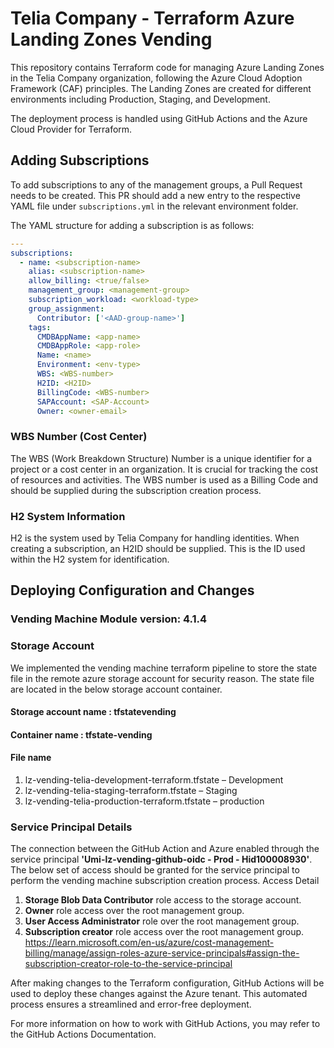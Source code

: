 # Telia Company - Terraform Azure Landing Zones Vending

This repository contains Terraform code for managing Azure Landing Zones in the Telia Company organization, following the Azure Cloud Adoption Framework (CAF) principles. The Landing Zones are created for different environments including Production, Staging, and Development.

The deployment process is handled using GitHub Actions and the Azure Cloud Provider for Terraform.

## Adding Subscriptions

To add subscriptions to any of the management groups, a Pull Request needs to be created. This PR should add a new entry to the respective YAML file under `subscriptions.yml` in the relevant environment folder.

The YAML structure for adding a subscription is as follows:

```yaml
---
subscriptions:
  - name: <subscription-name>
    alias: <subscription-name>
    allow_billing: <true/false>
    management_group: <management-group>
    subscription_workload: <workload-type>
    group_assignment:
      Contributor: ['<AAD-group-name>']
    tags:
      CMDBAppName: <app-name>
      CMDBAppRole: <app-role>
      Name: <name>
      Environment: <env-type>
      WBS: <WBS-number>
      H2ID: <H2ID>
      BillingCode: <WBS-number>
      SAPAccount: <SAP-Account>
      Owner: <owner-email>
```

### WBS Number (Cost Center)

The WBS (Work Breakdown Structure) Number is a unique identifier for a project or a cost center in an organization. It is crucial for tracking the cost of resources and activities. The WBS number is used as a Billing Code and should be supplied during the subscription creation process.

### H2 System Information

H2 is the system used by Telia Company for handling identities. When creating a subscription, an H2ID should be supplied. This is the ID used within the H2 system for identification.

## Deploying Configuration and Changes

### Vending Machine Module version:  4.1.4

### Storage Account

We implemented the vending machine terraform pipeline to store the state file in the remote azure storage account for security reason. The state file are located in the below storage account container. 
#### Storage account name : tfstatevending
#### Container name : tfstate-vending
#### File name
1.	lz-vending-telia-development-terraform.tfstate – Development
2.	lz-vending-telia-staging-terraform.tfstate – Staging
3.	lz-vending-telia-production-terraform.tfstate – production


### Service Principal Details

The connection between the GitHub Action and Azure enabled through the service principal **'Umi-lz-vending-github-oidc - Prod - Hid100008930'**. The below set of access should be granted for the service principal to perform the vending machine subscription creation process.
Access Detail
1.	**Storage Blob Data Contributor** role access to the storage account.
2.	**Owner** role access over the root management group.
3.	**User Access Administrator** role over the root management group.
4.	**Subscription creator** role access over the root management group.
https://learn.microsoft.com/en-us/azure/cost-management-billing/manage/assign-roles-azure-service-principals#assign-the-subscription-creator-role-to-the-service-principal 


After making changes to the Terraform configuration, GitHub Actions will be used to deploy these changes against the Azure tenant. This automated process ensures a streamlined and error-free deployment.

For more information on how to work with GitHub Actions, you may refer to the GitHub Actions Documentation.
